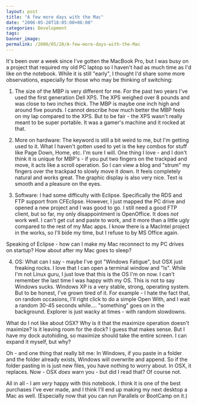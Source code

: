 ```yaml
---
layout: post
title: "A few more days with the Mac"
date: "2006-05-28T18:05:00+06:00"
categories: Development 
tags: 
banner_image: 
permalink: /2006/05/28/A-few-more-days-with-the-Mac
---
```


It's been over a week since I've gotten the MacBook Pro, but I was busy on a project that required my old PC laptop so I haven't had as much time as I'd like on the notebook. While it is still "early", I thought I'd share some more observations, especially for those who may be thinking of switching:
<!--more-->
1) The size of the MBP is very different for me. For the past two years I've used the first generation Dell XPS. The XPS weighed over 8 pounds and was close to two inches thick. The MBP is maybe one inch high and around five pounds. I cannot describe how much better the MBP feels on my lap compared to the XPS. But to be fair - the XPS wasn't really meant to be super portable. It was a gamer's machine and it rocked at that. 

2) More on hardware: The keyword is still a bit weird to me, but I'm getting used to it. What I haven't gotten used to yet is the key combos for stuff like Page Down, Home, etc. I'm sure I will. One thing I love - and I don't think it is unique for MBP's - if you put two fingers on the trackpad and move, it acts like a scroll operation. So I can view a blog and "strum" my fingers over the trackpad to slowly move it down. It feels completely natural and works great. The graphic display is also very nice. Text is smooth and a pleasure on the eyes.

3) Software: I had some difficulty with Eclipse. Specifically the RDS and FTP support from CFEclipse. However, I just mapped the PC drive and opened a new project and I was good to go. I still need a good FTP client, but so far, my only disappointment is OpenOffice. It does <i>not</i> work well. I can't get cut and paste to work, and  it more than a little ugly compared to the rest of my Mac apps. I know there is a MacIntel project in the works, so I'll bide my time, but I refuse to by MS Office again. 

Speaking of Eclipse - how can I make my Mac reconnect to my PC drives on startup? How about after my Mac goes to sleep?

4) OS: What can I say - maybe I've got "Windows Fatigue", but OSX just freaking rocks. I love that I can open a terminal window and "ls". While I'm not Linux guru, I just love that this is the OS I'm on now. I can't remember the last time I was happy with my OS. This is not to say Windows sucks. Windows XP is a very stable, strong, operating system. But to be honest, I've grown tired of it. For example - I hate the fact that, on random occasions, I'll right click to do a simple Open With, and I wait a random 30-45 seconds while.... "something" goes on in the background. Explorer is just wacky at times - with random slowdowns. 

What do I not like about OSX? Why is it that the maximize operation doesn't maximize? Is it leaving room for the dock? I guess that makes sense. But I have my dock autohiding, so maximize should take the entire screen. I can expand it myself, but why?

Oh - and one thing that really bit me: In Windows, if you paste in a folder and the folder already exists, Windows will overwrite and append. So if the folder pasting in is just new files, you have nothing to worry about. In OSX, it replaces. Now - OSX <i>does</i> warn you - but did I read that? Of course not. 

All in all - I am <i>very</i> happy with this notebook. I think it is one of the best purchases I've ever made, and I think I'll end up making my next desktop a Mac as well. (Especially now that you can run Parallels or BootCamp on it.)